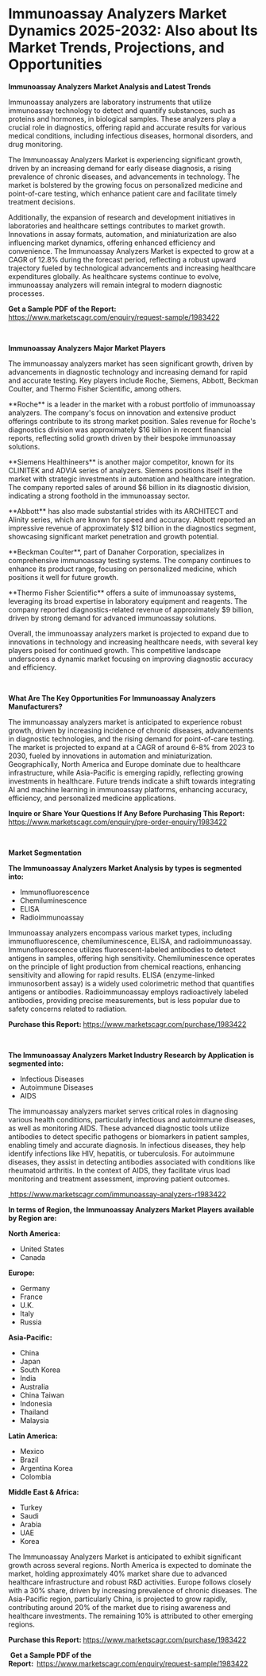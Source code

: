 <p><h1>Immunoassay Analyzers Market Dynamics 2025-2032: Also about Its Market Trends, Projections, and Opportunities</h1></p><p><strong>Immunoassay Analyzers Market Analysis and Latest Trends</strong></p>
<p><p>Immunoassay analyzers are laboratory instruments that utilize immunoassay technology to detect and quantify substances, such as proteins and hormones, in biological samples. These analyzers play a crucial role in diagnostics, offering rapid and accurate results for various medical conditions, including infectious diseases, hormonal disorders, and drug monitoring.</p><p>The Immunoassay Analyzers Market is experiencing significant growth, driven by an increasing demand for early disease diagnosis, a rising prevalence of chronic diseases, and advancements in technology. The market is bolstered by the growing focus on personalized medicine and point-of-care testing, which enhance patient care and facilitate timely treatment decisions.</p><p>Additionally, the expansion of research and development initiatives in laboratories and healthcare settings contributes to market growth. Innovations in assay formats, automation, and miniaturization are also influencing market dynamics, offering enhanced efficiency and convenience. The Immunoassay Analyzers Market is expected to grow at a CAGR of 12.8% during the forecast period, reflecting a robust upward trajectory fueled by technological advancements and increasing healthcare expenditures globally. As healthcare systems continue to evolve, immunoassay analyzers will remain integral to modern diagnostic processes.</p></p>
<p><strong>Get a Sample PDF of the Report:&nbsp;</strong> <a href="https://www.marketscagr.com/enquiry/request-sample/1983422?utm_campaign=2631&utm_medium=2&utm_source=Github&utm_content=ia&utm_term=13042025&utm_id=immunoassay-analyzers">https://www.marketscagr.com/enquiry/request-sample/1983422</a></p>
<p>&nbsp;</p>
<p><strong>Immunoassay Analyzers Major Market Players</strong></p>
<p><p>The immunoassay analyzers market has seen significant growth, driven by advancements in diagnostic technology and increasing demand for rapid and accurate testing. Key players include Roche, Siemens, Abbott, Beckman Coulter, and Thermo Fisher Scientific, among others.</p><p>**Roche** is a leader in the market with a robust portfolio of immunoassay analyzers. The company's focus on innovation and extensive product offerings contribute to its strong market position. Sales revenue for Roche's diagnostics division was approximately $16 billion in recent financial reports, reflecting solid growth driven by their bespoke immunoassay solutions.</p><p>**Siemens Healthineers** is another major competitor, known for its CLINITEK and ADVIA series of analyzers. Siemens positions itself in the market with strategic investments in automation and healthcare integration. The company reported sales of around $6 billion in its diagnostic division, indicating a strong foothold in the immunoassay sector.</p><p>**Abbott** has also made substantial strides with its ARCHITECT and Alinity series, which are known for speed and accuracy. Abbott reported an impressive revenue of approximately $12 billion in the diagnostics segment, showcasing significant market penetration and growth potential.</p><p>**Beckman Coulter**, part of Danaher Corporation, specializes in comprehensive immunoassay testing systems. The company continues to enhance its product range, focusing on personalized medicine, which positions it well for future growth.</p><p>**Thermo Fisher Scientific** offers a suite of immunoassay systems, leveraging its broad expertise in laboratory equipment and reagents. The company reported diagnostics-related revenue of approximately $9 billion, driven by strong demand for advanced immunoassay solutions.</p><p>Overall, the immunoassay analyzers market is projected to expand due to innovations in technology and increasing healthcare needs, with several key players poised for continued growth. This competitive landscape underscores a dynamic market focusing on improving diagnostic accuracy and efficiency.</p></p>
<p>&nbsp;</p>
<p><strong>What Are The Key Opportunities For Immunoassay Analyzers Manufacturers?</strong></p>
<p><p>The immunoassay analyzers market is anticipated to experience robust growth, driven by increasing incidence of chronic diseases, advancements in diagnostic technologies, and the rising demand for point-of-care testing. The market is projected to expand at a CAGR of around 6-8% from 2023 to 2030, fueled by innovations in automation and miniaturization. Geographically, North America and Europe dominate due to healthcare infrastructure, while Asia-Pacific is emerging rapidly, reflecting growing investments in healthcare. Future trends indicate a shift towards integrating AI and machine learning in immunoassay platforms, enhancing accuracy, efficiency, and personalized medicine applications.</p></p>
<p><strong>Inquire or Share Your Questions If Any Before Purchasing This Report:</strong> <a href="https://www.marketscagr.com/enquiry/pre-order-enquiry/1983422?utm_campaign=2631&utm_medium=2&utm_source=Github&utm_content=ia&utm_term=13042025&utm_id=immunoassay-analyzers">https://www.marketscagr.com/enquiry/pre-order-enquiry/1983422</a></p>
<p>&nbsp;</p>
<p><strong>Market Segmentation</strong></p>
<p><strong>The Immunoassay Analyzers Market Analysis by types is segmented into:</strong></p>
<p><ul><li>Immunofluorescence</li><li>Chemiluminescence</li><li>ELISA</li><li>Radioimmunoassay</li></ul></p>
<p><p>Immunoassay analyzers encompass various market types, including immunofluorescence, chemiluminescence, ELISA, and radioimmunoassay. Immunofluorescence utilizes fluorescent-labeled antibodies to detect antigens in samples, offering high sensitivity. Chemiluminescence operates on the principle of light production from chemical reactions, enhancing sensitivity and allowing for rapid results. ELISA (enzyme-linked immunosorbent assay) is a widely used colorimetric method that quantifies antigens or antibodies. Radioimmunoassay employs radioactively labeled antibodies, providing precise measurements, but is less popular due to safety concerns related to radiation.</p></p>
<p><strong>Purchase this Report:&nbsp;</strong><a href="https://www.marketscagr.com/purchase/1983422?utm_campaign=2631&utm_medium=2&utm_source=Github&utm_content=ia&utm_term=13042025&utm_id=immunoassay-analyzers">https://www.marketscagr.com/purchase/1983422</a></p>
<p>&nbsp;</p>
<p><strong>The Immunoassay Analyzers Market Industry Research by Application is segmented into:</strong></p>
<p><ul><li>Infectious Diseases</li><li>Autoimmune Diseases</li><li>AIDS</li></ul></p>
<p><p>The immunoassay analyzers market serves critical roles in diagnosing various health conditions, particularly infectious and autoimmune diseases, as well as monitoring AIDS. These advanced diagnostic tools utilize antibodies to detect specific pathogens or biomarkers in patient samples, enabling timely and accurate diagnosis. In infectious diseases, they help identify infections like HIV, hepatitis, or tuberculosis. For autoimmune diseases, they assist in detecting antibodies associated with conditions like rheumatoid arthritis. In the context of AIDS, they facilitate virus load monitoring and treatment assessment, improving patient outcomes.</p></p>
<p><a href="https://www.marketscagr.com/immunoassay-analyzers-r1983422?utm_campaign=2631&utm_medium=2&utm_source=Github&utm_content=ia&utm_term=13042025&utm_id=immunoassay-analyzers">&nbsp;https://www.marketscagr.com/immunoassay-analyzers-r1983422</a></p>
<p><strong>In terms of Region, the Immunoassay Analyzers Market Players available by Region are:</strong></p>
<p>
    <p> <strong> North America: </strong>
        <ul>
            <li>United States</li>
            <li>Canada</li>
        </ul>
        </p> 
    <p> <strong> Europe: </strong>
        <ul>
            <li>Germany</li>
            <li>France</li>
            <li>U.K.</li>
            <li>Italy</li>
            <li>Russia</li>
        </ul>
        </p> 
    <p> <strong> Asia-Pacific: </strong>
        <ul>
            <li>China</li>
            <li>Japan</li>
            <li>South Korea</li>
            <li>India</li>
            <li>Australia</li>
            <li>China Taiwan</li>
            <li>Indonesia</li>
            <li>Thailand</li>
            <li>Malaysia</li>
        </ul>
        </p> 
    <p> <strong> Latin America: </strong>
        <ul>
            <li>Mexico</li>
            <li>Brazil</li>
            <li>Argentina Korea</li>
            <li>Colombia</li>
        </ul>
        </p> 
    <p> <strong> Middle East & Africa: </strong>
        <ul>
            <li>Turkey</li>
            <li>Saudi</li>
            <li>Arabia</li>
            <li>UAE</li>
            <li>Korea</li>
        </ul>
    </p>
    </p>
<p><p>The Immunoassay Analyzers Market is anticipated to exhibit significant growth across several regions. North America is expected to dominate the market, holding approximately 40% market share due to advanced healthcare infrastructure and robust R&D activities. Europe follows closely with a 30% share, driven by increasing prevalence of chronic diseases. The Asia-Pacific region, particularly China, is projected to grow rapidly, contributing around 20% of the market due to rising awareness and healthcare investments. The remaining 10% is attributed to other emerging regions.</p></p>
<p><strong>Purchase this Report: </strong><a href="https://www.marketscagr.com/purchase/1983422?utm_campaign=2631&utm_medium=2&utm_source=Github&utm_content=ia&utm_term=13042025&utm_id=immunoassay-analyzers">https://www.marketscagr.com/purchase/1983422</a></p>
<p>&nbsp;<strong>Get a Sample PDF of the Report:&nbsp;&nbsp;</strong><a href="https://www.marketscagr.com/enquiry/request-sample/1983422?utm_campaign=2631&utm_medium=2&utm_source=Github&utm_content=ia&utm_term=13042025&utm_id=immunoassay-analyzers">https://www.marketscagr.com/enquiry/request-sample/1983422</a></p>
<p><strong></strong></p>
<p><p></p><p></p><p></p></p>